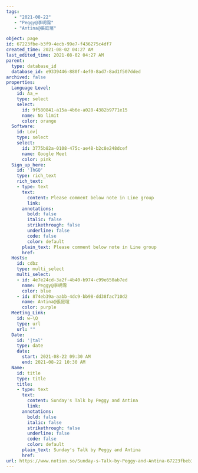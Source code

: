 ```yaml
---
tags: 
   - "2021-08-22"
   - "Peggy@李明霈"
   - "Antina@張庭瑄"

object: page
id: 67223fbe-b3f9-4ecb-99e7-f436275c4df7
created_time: 2021-08-02 04:27 AM
last_edited_time: 2021-08-02 04:27 AM
parent:
  type: database_id
  database_id: e9339446-880f-4ef0-8ad7-8ad1f507dded
archived: false
properties:
  Language Level:
    id: Aa_=
    type: select
    select:
      id: 9f580841-a15a-4b6e-a028-4382b9771e15
      name: No limit
      color: orange
  Software:
    id: Lov[
    type: select
    select:
      id: 3775b82a-0108-475c-ae48-b2c8e248dcef
      name: Google Meet
      color: pink
  Sign_up_here:
    id: ']hGQ'
    type: rich_text
    rich_text:
    - type: text
      text:
        content: Please comment below note in Line group
        link: 
      annotations:
        bold: false
        italic: false
        strikethrough: false
        underline: false
        code: false
        color: default
      plain_text: Please comment below note in Line group
      href: 
  Hosts:
    id: cdbz
    type: multi_select
    multi_select:
    - id: 4e7e24cd-3a2f-4b40-b974-c99e650ab7ed
      name: Peggy@李明霈
      color: blue
    - id: 874eb39a-aabb-4dc9-bb98-dd38fac710d2
      name: Antina@張庭瑄
      color: purple
  Meeting_Link:
    id: w~\Q
    type: url
    url: ""
  Date:
    id: '|tal'
    type: date
    date:
      start: 2021-08-22 09:30 AM
      end: 2021-08-22 10:30 AM
  Name:
    id: title
    type: title
    title:
    - type: text
      text:
        content: Sunday's Talk by Peggy and Antina
        link: 
      annotations:
        bold: false
        italic: false
        strikethrough: false
        underline: false
        code: false
        color: default
      plain_text: Sunday's Talk by Peggy and Antina
      href: 
url: https://www.notion.so/Sunday-s-Talk-by-Peggy-and-Antina-67223fbeb3f94ecb99e7f436275c4df7
---
```







